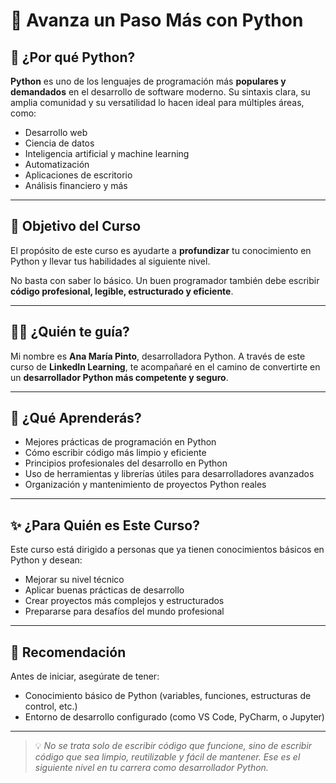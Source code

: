 # 🚀 Avanza un Paso Más con Python

## 🐍 ¿Por qué Python?

**Python** es uno de los lenguajes de programación más **populares y demandados** en el desarrollo de software moderno. Su sintaxis clara, su amplia comunidad y su versatilidad lo hacen ideal para múltiples áreas, como:

- Desarrollo web
- Ciencia de datos
- Inteligencia artificial y machine learning
- Automatización
- Aplicaciones de escritorio
- Análisis financiero y más

---

## 🎯 Objetivo del Curso

El propósito de este curso es ayudarte a **profundizar** tu conocimiento en Python y llevar tus habilidades al siguiente nivel.

No basta con saber lo básico. Un buen programador también debe escribir **código profesional, legible, estructurado y eficiente**.

---

## 👩‍💻 ¿Quién te guía?

Mi nombre es **Ana María Pinto**, desarrolladora Python. A través de este curso de **LinkedIn Learning**, te acompañaré en el camino de convertirte en un **desarrollador Python más competente y seguro**.

---

## 🧠 ¿Qué Aprenderás?

- Mejores prácticas de programación en Python
- Cómo escribir código más limpio y eficiente
- Principios profesionales del desarrollo en Python
- Uso de herramientas y librerías útiles para desarrolladores avanzados
- Organización y mantenimiento de proyectos Python reales

---

## ✨ ¿Para Quién es Este Curso?

Este curso está dirigido a personas que ya tienen conocimientos básicos en Python y desean:

- Mejorar su nivel técnico
- Aplicar buenas prácticas de desarrollo
- Crear proyectos más complejos y estructurados
- Prepararse para desafíos del mundo profesional

---

## 📌 Recomendación

Antes de iniciar, asegúrate de tener:

- Conocimiento básico de Python (variables, funciones, estructuras de control, etc.)
- Entorno de desarrollo configurado (como VS Code, PyCharm, o Jupyter)

---

> 💡 *No se trata solo de escribir código que funcione, sino de escribir código que sea limpio, reutilizable y fácil de mantener. Ese es el siguiente nivel en tu carrera como desarrollador Python.*
